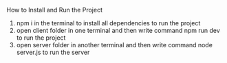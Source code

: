How to Install and Run the Project

1. npm i in the terminal to install all dependencies to run the project
2. open client folder in one terminal and then write command npm run dev to run the project
3. open server folder in another terminal and then write command node server.js to run the server


